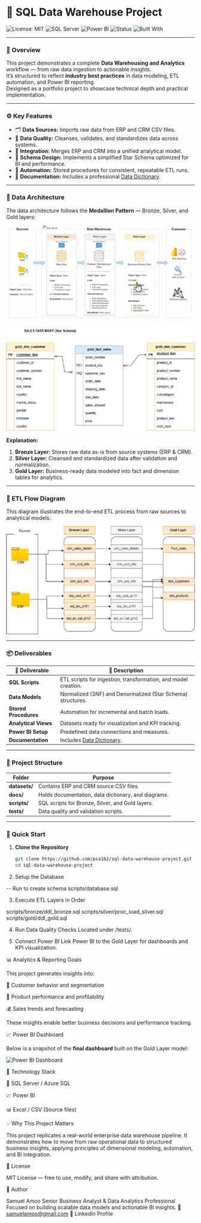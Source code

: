 # 💾 SQL Data Warehouse Project  

![License: MIT](https://img.shields.io/badge/License-MIT-blue.svg)
![SQL Server](https://img.shields.io/badge/SQL-Server-lightgrey)
![Power BI](https://img.shields.io/badge/Power%20BI-Visualization-yellow)
![Status](https://img.shields.io/badge/Status-Active-brightgreen)
![Built With](https://img.shields.io/badge/Built%20With-SQL%2C%20PowerBI-orange)

---

### 📘 Overview  
This project demonstrates a complete **Data Warehousing and Analytics** workflow — from raw data ingestion to actionable insights.  
It’s structured to reflect **industry best practices** in data modeling, ETL automation, and Power BI reporting.  
Designed as a portfolio project to showcase technical depth and practical implementation.

---

### ⚙️ Key Features  
- 🗂️ **Data Sources:** Imports raw data from ERP and CRM CSV files.  
- 🧹 **Data Quality:** Cleanses, validates, and standardizes data across systems.  
- 🔗 **Integration:** Merges ERP and CRM into a unified analytical model.  
- 🧱 **Schema Design:** Implements a simplified Star Schema optimized for BI and performance.  
- 🤖 **Automation:** Stored procedures for consistent, repeatable ETL runs.  
- 📑 **Documentation:** Includes a professional [Data Dictionary](docs/Professional_Data_Dictionary_Gold_Layer.docx).


---

### 🧩 Data Architecture  

The data architecture follows the **Medallion Pattern** — Bronze, Silver, and Gold layers:  

![Medallion Architecture](docs/Medallion_Architecture.png)

![Star Schema](docs/Starscema.drawio.png)

**Explanation:**  
1. **Bronze Layer:** Stores raw data as-is from source systems (ERP & CRM).  
2. **Silver Layer:** Cleansed and standardized data after validation and normalization.  
3. **Gold Layer:** Business-ready data modeled into fact and dimension tables for analytics.  

---

### 🔄 ETL Flow Diagram  

This diagram illustrates the end-to-end ETL process from raw sources to analytical models:  

![ETL Flow](docs/Data%20flow%20diagram.drawio.png)

---

### 📦 Deliverables  
| 📁 Deliverable | 🧾 Description |
|----------------|----------------|
| **SQL Scripts** | ETL scripts for ingestion, transformation, and model creation. |
| **Data Models** | Normalized (3NF) and Denormalized (Star Schema) structures. |
| **Stored Procedures** | Automation for incremental and batch loads. |
| **Analytical Views** | Datasets ready for visualization and KPI tracking. |
| **Power BI Setup** | Predefined data connections and measures. |
| **Documentation** | Includes [Data Dictionary](docs/Professional_Data_Dictionary_Gold_Layer.docx). |


---

### 📁 Project Structure  
| Folder | Purpose |
|---------|----------|
| **datasets/** | Contains ERP and CRM source CSV files. |
| **docs/** | Holds documentation, data dictionary, and diagrams. |
| **scripts/** | SQL scripts for Bronze, Silver, and Gold layers. |
| **tests/** | Data quality and validation scripts. |

---

### 🚀 Quick Start  

1. **Clone the Repository**  
   ```bash
   git clone https://github.com/psa162/sql-data-warehouse-project.git
   cd sql-data-warehouse-project
2. Setup the Database

-- Run to create schema
scripts/database.sql


3. Execute ETL Layers in Order

scripts/bronze/ddl_bronze.sql
scripts/silver/proc_load_silver.sql
scripts/gold/ddl_gold.sql


4. Run Data Quality Checks
Located under /tests/.

5. Connect Power BI
Link Power BI to the Gold Layer for dashboards and KPI visualization.

📊 Analytics & Reporting Goals

This project generates insights into:

👥 Customer behavior and segmentation

🛒 Product performance and profitability

💰 Sales trends and forecasting

These insights enable better business decisions and performance tracking.

📈 Power BI Dashboard

Below is a snapshot of the **final dashboard** built on the Gold Layer model:  

![Power BI Dashboard](docs/PowerBI_Dashboard.png)

🧰 Technology Stack

🧩 SQL Server / Azure SQL

📈 Power BI

📊 Excel / CSV (Source files)

💡 Why This Project Matters

This project replicates a real-world enterprise data warehouse pipeline.
It demonstrates how to move from raw operational data to structured business insights, applying principles of dimensional modeling, automation, and BI integration.

📜 License

MIT License — free to use, modify, and share with attribution.

👤 Author

Samuel Amoo
Senior Business Analyst & Data Analytics Professional
Focused on building scalable data models and actionable BI insights.
📧 samuelamoo@gmail.com
🔗 LinkedIn Profile
